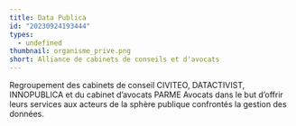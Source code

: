 ```yaml
---
title: Data Publica
id: "20230924193444"
types:
  - undefined
thumbnail: organisme_prive.png
short: Alliance de cabinets de conseils et d'avocats
---
```


Regroupement des cabinets de conseil CIVITEO, DATACTIVIST, INNOPUBLICA et du cabinet d’avocats PARME Avocats dans le but d’offrir leurs services aux acteurs de la sphère publique confrontés la gestion des données.